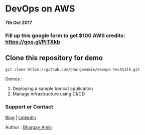 # DevOps on AWS

**7th Oct 2017** 

### **Fill up this google form to get $100 AWS credits:** https://goo.gl/PjTXkb

## Clone this repository for demo 

`git clone https://github.com/bhargavamin/devops-techtalk.git`

Demos :
1. Deploying a sample tomcat application
2. Manage infrastructure using CI/CD




### Support or Contact
[Blog](http://bhargavamin.com/blog)  |  [LinkedIn](https://www.linkedin.com/in/bhargavamin/)

Author : [Bhargav Amin](http://bhargavamin.com)
